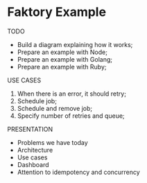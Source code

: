 # Faktory Example

TODO
- Build a diagram explaining how it works;
- Prepare an example with Node;
- Prepare an example with Golang;
- Prepare an example with Ruby;

USE CASES
1) When there is an error, it should retry;
2) Schedule job;
3) Schedule and remove job;
4) Specify number of retries and queue;

PRESENTATION
- Problems we have today
- Architecture
- Use cases
- Dashboard
- Attention to idempotency and concurrency
